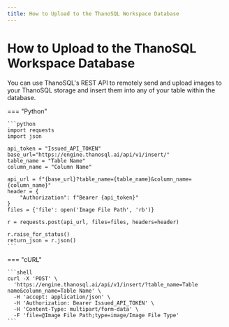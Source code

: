 ```yaml
---
title: How to Upload to the ThanoSQL Workspace Database
---
```


# **How to Upload to the ThanoSQL Workspace Database**

You can use ThanoSQL's REST API to remotely send and upload images to your ThanoSQL storage and insert them into any of your table within the database.

=== "Python"

    ```python
    import requests
    import json

    api_token = "Issued_API_TOKEN"
    base_url="https://engine.thanosql.ai/api/v1/insert/"
    table_name = "Table Name"
    column_name = "Column Name"

    api_url = f"{base_url}?table_name={table_name}&column_name={column_name}"
    header = {
        "Authorization": f"Bearer {api_token}"
    }
    files = {'file': open('Image File Path', 'rb')}

    r = requests.post(api_url, files=files, headers=header)

    r.raise_for_status()
    return_json = r.json()
    ```

=== "cURL"

    ```shell
    curl -X 'POST' \
      'https://engine.thanosql.ai/api/v1/insert/?table_name=Table name&column_name=Table Name' \
      -H 'accept: application/json' \
      -H 'Authorization: Bearer Issued_API_TOKEN' \
      -H 'Content-Type: multipart/form-data' \
      -F 'file=@Image File Path;type=image/Image File Type'
    ```

